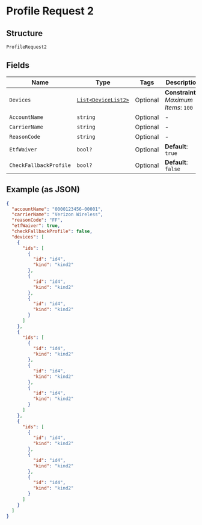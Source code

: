 
# Profile Request 2

## Structure

`ProfileRequest2`

## Fields

| Name | Type | Tags | Description |
|  --- | --- | --- | --- |
| `Devices` | [`List<DeviceList2>`](../../doc/models/device-list-2.md) | Optional | **Constraints**: *Maximum Items*: `100` |
| `AccountName` | `string` | Optional | - |
| `CarrierName` | `string` | Optional | - |
| `ReasonCode` | `string` | Optional | - |
| `EtfWaiver` | `bool?` | Optional | **Default**: `true` |
| `CheckFallbackProfile` | `bool?` | Optional | **Default**: `false` |

## Example (as JSON)

```json
{
  "accountName": "0000123456-00001",
  "carrierName": "Verizon Wireless",
  "reasonCode": "FF",
  "etfWaiver": true,
  "checkFallbackProfile": false,
  "devices": [
    {
      "ids": [
        {
          "id": "id4",
          "kind": "kind2"
        },
        {
          "id": "id4",
          "kind": "kind2"
        },
        {
          "id": "id4",
          "kind": "kind2"
        }
      ]
    },
    {
      "ids": [
        {
          "id": "id4",
          "kind": "kind2"
        },
        {
          "id": "id4",
          "kind": "kind2"
        },
        {
          "id": "id4",
          "kind": "kind2"
        }
      ]
    },
    {
      "ids": [
        {
          "id": "id4",
          "kind": "kind2"
        },
        {
          "id": "id4",
          "kind": "kind2"
        },
        {
          "id": "id4",
          "kind": "kind2"
        }
      ]
    }
  ]
}
```

